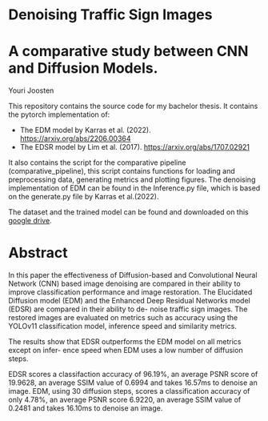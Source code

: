 # Denoising Traffic Sign Images
# A comparative study between CNN and Diffusion Models.
Youri Joosten

This repository contains the source code for my bachelor thesis.
It contains the pytorch implementation of:
- The EDM model by Karras et al. (2022). https://arxiv.org/abs/2206.00364
- The EDSR model by Lim et al. (2017). https://arxiv.org/abs/1707.02921

It also contains the script for the comparative pipeline (comparative_pipeline), this script contains functions for loading and preprocessing data, generating metrics and plotting figures.
The denoising implementation of EDM can be found in the Inference.py file, which is based on the generate.py file by Karras et al.(2022). 

The dataset and the trained model can be found and downloaded on this [google drive](https://drive.google.com/drive/folders/1EBDqZnk6EeHSiUhh-l2gkaVr_J9ZUXn3?usp=sharing).

# Abstract
In this paper the effectiveness of Diffusion-based and Convolutional Neural Network
(CNN) based image denoising are compared in their ability to improve classification
performance and image restoration. The Elucidated Diffusion model (EDM) and the
Enhanced Deep Residual Networks model (EDSR) are compared in their ability to de-
noise traffic sign images. The restored images are evaluated on metrics such as accuracy
using the YOLOv11 classification model, inference speed and similarity metrics.

The results show that EDSR outperforms the EDM model on all metrics except on infer-
ence speed when EDM uses a low number of diffusion steps.

EDSR scores a classifaction accuracy of 96.19%, an average PSNR score of 19.9628, an
average SSIM value of 0.6994 and takes 16.57ms to denoise an image.
EDM, using 30 diffusion steps, scores a classification accuracy of only 4.78%, an average
PSNR score 6.9220, an average SSIM value of 0.2481 and takes 16.10ms to denoise an
image.

